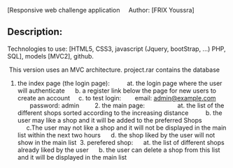 [Responsive web challenge application
 
 
Author: [FRIX Youssra]

## Description:

Technologies to use: [HTML5, CSS3, javascript (Jquery, bootStrap, ...) PHP, SQL], models [MVC2], github.

 This version uses an MVC architecture.
 project.rar contains the database

1. the index page (the login page):
   
     at. the login page where the user will authenticate
     b. a register link below the page for new users to create an account
    c. to test login:
       email: admin@example.com
       password: admin
      
 2. the main page:
        
         at. the list of the different shops sorted according to the increasing distance
         b. the user may like a shop and it will be added to the preferred Shops
     c.The user may not like a shop and it will not be displayed
in the main list within the next two hours
     d. the shop liked by the user will not show in the main list
 3. perefered shop:
     at. the list of different shops already liked by the user
     b. the user can delete a shop from this list and it will be displayed in the main list
